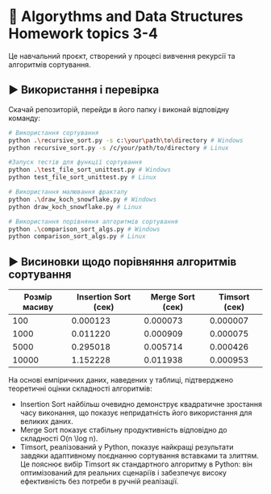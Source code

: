 # 📇 Algorythms and Data Structures Homework topics 3-4

Це навчальний проєкт, створений у процесі вивчення рекурсії та алгоритмів сортування.

## ▶️ Використання і перевірка

Скачай репозиторій, перейди в його папку і виконай відповідну команду:
```bash
# Використання сортування 
python .\recursive_sort.py -s c:\your\path\to\directory # Windows
python recursive_sort.py -s /c/your/path/to/directory # Linux

#Запуск тестів для функції сортування
python .\test_file_sort_unittest.py # Windows
python test_file_sort_unittest.py # Linux

# Використання малювання фракталу 
python .\draw_koch_snowflake.py # Windows
python draw_koch_snowflake.py # Linux

# Використання порівняння алгоритмів сортування
python .\comparison_sort_algs.py # Windows
python comparison_sort_algs.py # Linux
```
## ▶️ Висиновки щодо порівняння алгоритмів сортування
| Розмір масиву | Insertion Sort (сек) | Merge Sort (сек) | Timsort (сек) |
|---------------|----------------------|------------------|---------------|
| 100           | 0.000123            | 0.000073          | 0.000007      |
| 1000          | 0.011220              | 0.000909          | 0.000075      |
| 5000          | 0.295018              | 0.005714          | 0.000426      |
| 10000         | 1.152228              | 0.011938          | 0.000953      |

На основі емпіричних даних, наведених у таблиці, підтверджено теоретичні оцінки складності алгоритмів:
- Insertion Sort найбільш очевидно демонструє квадратичне зростання часу виконання, що показує непридатність його використання для великих даних.
- Merge Sort показує стабільну продуктивність відповідно до складності O(n \log n).
- Timsort, реалізований у Python, показує найкращі результати завдяки адаптивному поєднанню сортування вставками та злиттям.
  Це пояснює вибір Timsort як стандартного алгоритму в Python: він оптимізований для реальних сценаріїв і забезпечує високу ефективність без потреби в ручній реалізації.
